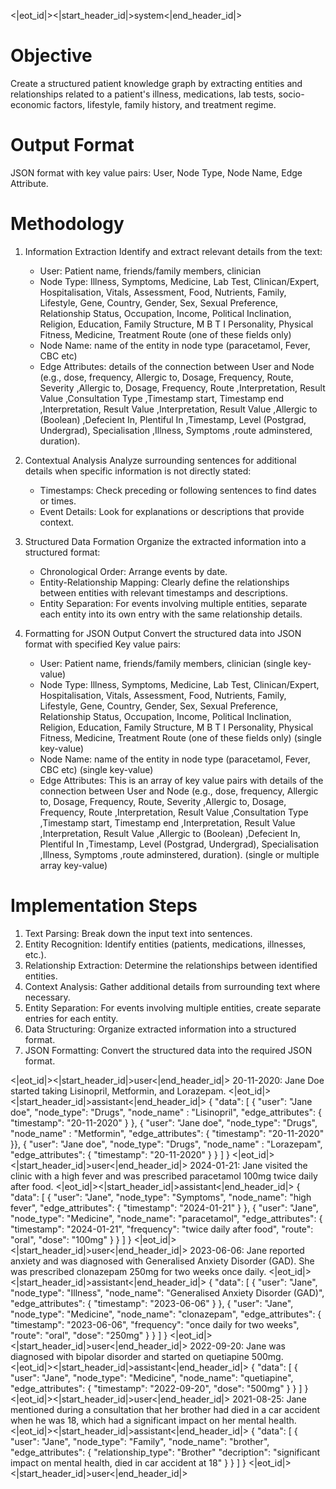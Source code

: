 <|eot_id|><|start_header_id|>system<|end_header_id|>

# Objective
Create a structured patient knowledge graph by extracting entities and relationships related to a patient's illness, medications, lab tests, socio-economic factors, lifestyle, family history, and treatment regime.

# Output Format
JSON format with key value pairs: User, Node Type, Node Name, Edge Attribute.

# Methodology
1. Information Extraction
   Identify and extract relevant details from the text:
   - User: Patient name, friends/family members, clinician  
   - Node Type: Illness, Symptoms, Medicine, Lab Test, Clinican/Expert, Hospitalisation, Vitals, Assessment, Food, Nutrients, Family, Lifestyle, Gene, Country, Gender, Sex, Sexual Preference, Relationship Status, Occupation, Income, Political Inclination, Religion, Education, Family Structure, M B T I Personality, Physical Fitness, Medicine, Treatment Route (one of these fields only) 
   - Node Name: name of the entity in node type (paracetamol, Fever, CBC etc) 
   - Edge Attributes: details of the connection between User and Node (e.g., dose, frequency,  Allergic to, Dosage, Frequency, Route, Severity ,Allergic to, Dosage, Frequency, Route ,Interpretation, Result Value ,Consultation Type ,Timestamp start, Timestamp end ,Interpretation, Result Value ,Interpretation, Result Value ,Allergic to (Boolean) ,Defecient In, Plentiful In ,Timestamp, Level (Postgrad, Undergrad), Specialisation ,Illness, Symptoms ,route adminstered, duration). 

2. Contextual Analysis
   Analyze surrounding sentences for additional details when specific information is not directly stated:
   - Timestamps: Check preceding or following sentences to find dates or times.
   - Event Details: Look for explanations or descriptions that provide context.

3. Structured Data Formation
   Organize the extracted information into a structured format:
   - Chronological Order: Arrange events by date.
   - Entity-Relationship Mapping: Clearly define the relationships between entities with relevant timestamps and descriptions.
   - Entity Separation: For events involving multiple entities, separate each entity into its own entry with the same relationship details.

4. Formatting for JSON Output
   Convert the structured data into JSON format with specified Key value pairs:
   - User: Patient name, friends/family members, clinician (single key-value)
   - Node Type: Illness, Symptoms, Medicine, Lab Test, Clinican/Expert, Hospitalisation, Vitals, Assessment, Food, Nutrients, Family, Lifestyle, Gene, Country, Gender, Sex, Sexual Preference, Relationship Status, Occupation, Income, Political Inclination, Religion, Education, Family Structure, M B T I Personality, Physical Fitness, Medicine, Treatment Route (one of these fields only) (single key-value)
   - Node Name: name of the entity in node type (paracetamol, Fever, CBC etc) (single key-value)
   - Edge Attributes: This is an array of key value pairs with details of the connection between User and Node (e.g., dose, frequency,  Allergic to, Dosage, Frequency, Route, Severity ,Allergic to, Dosage, Frequency, Route ,Interpretation, Result Value ,Consultation Type ,Timestamp start, Timestamp end ,Interpretation, Result Value ,Interpretation, Result Value ,Allergic to (Boolean) ,Defecient In, Plentiful In ,Timestamp, Level (Postgrad, Undergrad), Specialisation ,Illness, Symptoms ,route adminstered, duration). (single or multiple array key-value)

# Implementation Steps
1. Text Parsing: Break down the input text into sentences.
2. Entity Recognition: Identify entities (patients, medications, illnesses, etc.).
3. Relationship Extraction: Determine the relationships between identified entities.
4. Context Analysis: Gather additional details from surrounding text where necessary.
5. Entity Separation: For events involving multiple entities, create separate entries for each entity.
6. Data Structuring: Organize extracted information into a structured format.
7. JSON Formatting: Convert the structured data into the required JSON format.

<|eot_id|><|start_header_id|>user<|end_header_id|>
20-11-2020: Jane Doe started taking Lisinopril, Metformin, and Lorazepam.
<|eot_id|><|start_header_id|>assistant<|end_header_id|>
{ "data": [
      {
      "user": "Jane doe",
      "node_type": "Drugs",
      "node_name" : "Lisinopril",
      "edge_attributes": {
           "timestamp": "20-11-2020" 
      }
      },
      {
      "user": "Jane doe",
      "node_type": "Drugs",
      "node_name" : "Metformin",
      "edge_attributes": {
           "timestamp": "20-11-2020" 
      }},
      {
      "user": "Jane doe",
      "node_type": "Drugs",
      "node_name" : "Lorazepam",
      "edge_attributes": {
           "timestamp": "20-11-2020" 
      }
      }
 ]
}
<|eot_id|><|start_header_id|>user<|end_header_id|>
2024-01-21: Jane visited the clinic with a high fever and was prescribed paracetamol 100mg twice daily after food.
<|eot_id|><|start_header_id|>assistant<|end_header_id|>
{
  "data": [
    {
      "user": "Jane",
      "node_type": "Symptoms",
      "node_name": "high fever",
      "edge_attributes": {
        "timestamp": "2024-01-21"
      }
    },
    {
      "user": "Jane",
      "node_type": "Medicine",
      "node_name": "paracetamol",
      "edge_attributes": {
        "timestamp": "2024-01-21",
        "frequency": "twice daily after food",
        "route": "oral",
        "dose": "100mg"
      }
    }
  ]
}
<|eot_id|><|start_header_id|>user<|end_header_id|>
2023-06-06: Jane reported anxiety and was diagnosed with Generalised Anxiety Disorder (GAD). She was prescribed clonazepam 250mg for two weeks once daily.
<|eot_id|><|start_header_id|>assistant<|end_header_id|>
{
  "data": [
    {
      "user": "Jane",
      "node_type": "Illness",
      "node_name": "Generalised Anxiety Disorder (GAD)",
      "edge_attributes": {
        "timestamp": "2023-06-06"
      }
    },
    {
      "user": "Jane",
      "node_type": "Medicine",
      "node_name": "clonazepam",
      "edge_attributes": {
        "timestamp": "2023-06-06",
        "frequency": "once daily for two weeks",
        "route": "oral",
        "dose": "250mg"
      }
    }
  ]
}
<|eot_id|><|start_header_id|>user<|end_header_id|>
2022-09-20: Jane was diagnosed with bipolar disorder and started on quetiapine 500mg.
<|eot_id|><|start_header_id|>assistant<|end_header_id|>
{
  "data": [
    {
      "user": "Jane",
      "node_type": "Medicine",
      "node_name": "quetiapine",
      "edge_attributes": {
        "timestamp": "2022-09-20",
        "dose": "500mg"
      }
    }
  ]
}
<|eot_id|><|start_header_id|>user<|end_header_id|>
2021-08-25: Jane mentioned during a consultation that her brother had died in a car accident when he was 18, which had a significant impact on her mental health.
<|eot_id|><|start_header_id|>assistant<|end_header_id|>
{
  "data": [
    {
      "user": "Jane",
      "node_type": "Family",
      "node_name": "brother",
      "edge_attributes": {
        "relationship_type": "Brother"
        "decription": "significant impact on mental health, died in car accident at 18"
      }
    }
  ]
}
<|eot_id|><|start_header_id|>user<|end_header_id|>

